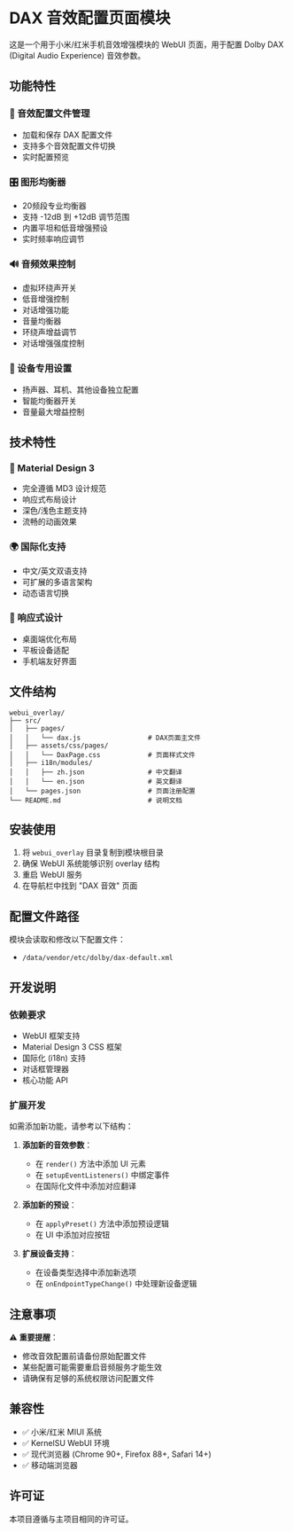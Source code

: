 # DAX 音效配置页面模块

这是一个用于小米/红米手机音效增强模块的 WebUI 页面，用于配置 Dolby DAX (Digital Audio Experience) 音效参数。

## 功能特性

### 🎵 音效配置文件管理
- 加载和保存 DAX 配置文件
- 支持多个音效配置文件切换
- 实时配置预览

### 🎛️ 图形均衡器
- 20频段专业均衡器
- 支持 -12dB 到 +12dB 调节范围
- 内置平坦和低音增强预设
- 实时频率响应调节

### 🔊 音频效果控制
- 虚拟环绕声开关
- 低音增强控制
- 对话增强功能
- 音量均衡器
- 环绕声增益调节
- 对话增强强度控制

### 📱 设备专用设置
- 扬声器、耳机、其他设备独立配置
- 智能均衡器开关
- 音量最大增益控制

## 技术特性

### 🎨 Material Design 3
- 完全遵循 MD3 设计规范
- 响应式布局设计
- 深色/浅色主题支持
- 流畅的动画效果

### 🌍 国际化支持
- 中文/英文双语支持
- 可扩展的多语言架构
- 动态语言切换

### 📱 响应式设计
- 桌面端优化布局
- 平板设备适配
- 手机端友好界面

## 文件结构

```
webui_overlay/
├── src/
│   ├── pages/
│   │   └── dax.js                 # DAX页面主文件
│   ├── assets/css/pages/
│   │   └── DaxPage.css            # 页面样式文件
│   ├── i18n/modules/
│   │   ├── zh.json                # 中文翻译
│   │   └── en.json                # 英文翻译
│   └── pages.json                 # 页面注册配置
└── README.md                      # 说明文档
```

## 安装使用

1. 将 `webui_overlay` 目录复制到模块根目录
2. 确保 WebUI 系统能够识别 overlay 结构
3. 重启 WebUI 服务
4. 在导航栏中找到 "DAX 音效" 页面

## 配置文件路径

模块会读取和修改以下配置文件：
- `/data/vendor/etc/dolby/dax-default.xml`

## 开发说明

### 依赖要求
- WebUI 框架支持
- Material Design 3 CSS 框架
- 国际化 (i18n) 支持
- 对话框管理器
- 核心功能 API

### 扩展开发

如需添加新功能，请参考以下结构：

1. **添加新的音效参数**：
   - 在 `render()` 方法中添加 UI 元素
   - 在 `setupEventListeners()` 中绑定事件
   - 在国际化文件中添加对应翻译

2. **添加新的预设**：
   - 在 `applyPreset()` 方法中添加预设逻辑
   - 在 UI 中添加对应按钮

3. **扩展设备支持**：
   - 在设备类型选择中添加新选项
   - 在 `onEndpointTypeChange()` 中处理新设备逻辑

## 注意事项

⚠️ **重要提醒**：
- 修改音效配置前请备份原始配置文件
- 某些配置可能需要重启音频服务才能生效
- 请确保有足够的系统权限访问配置文件

## 兼容性

- ✅ 小米/红米 MIUI 系统
- ✅ KernelSU WebUI 环境
- ✅ 现代浏览器 (Chrome 90+, Firefox 88+, Safari 14+)
- ✅ 移动端浏览器

## 许可证

本项目遵循与主项目相同的许可证。